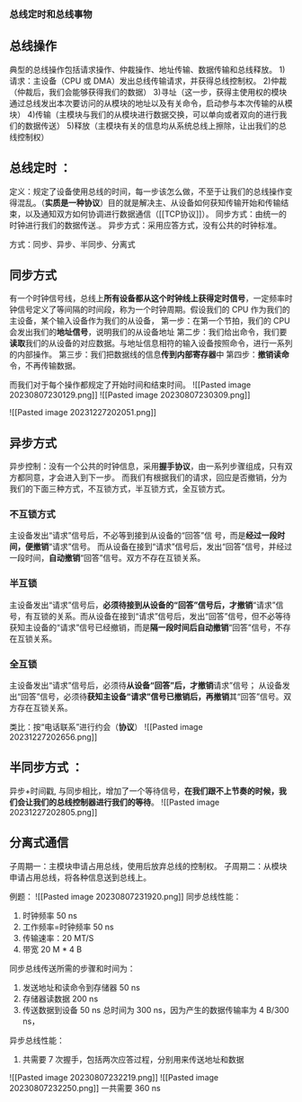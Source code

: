 ### 总线定时和总线事物
## 总线操作
典型的总线操作包括请求操作、仲裁操作、地址传输、数据传输和总线释放。
1)请求：主设备（CPU 或 DMA）发出总线传输请求，并获得总线控制权。
2)仲裁（仲裁后，我们会能够获得我们的数据）
3)寻址（这一步，获得主使用权的模块通过总线发出本次要访问的从模块的地址以及有关命令，启动参与本次传输的从模块）
4)传输（主模块与我们的从模块进行数据交换，可以单向或者双向的进行我们的数据传送）
5)释放（主模块有关的信息均从系统总线上擦除，让出我们的总线控制权）

## 总线定时 ：
定义：规定了设备使用总线的时间，每一步该怎么做，不至于让我们的总线操作变得混乱。（**实质是一种协议**）目的就是解决主、从设备如何获知传输开始和传输结束，以及通知双方如何协调进行数据通信（[[TCP协议]]）。
同步方式：由统一的时钟进行我们的数据传送.。
异步方式：采用应答方式，没有公共的时钟标准。

方式：同步、异步、半同步、分离式
## 同步方式
有一个时钟信号线，总线上**所有设备都从这个时钟线上获得定时信号**，一定频率时钟信号定义了等间隔的时间段，称为一个时钟周期。假设我们的 CPU 作为我们的主设备，某个输入设备作为我们的从设备，
第一步：在第一个节拍，我们的 CPU 会发出我们的**地址信号**，说明我们的从设备地址
第二步：我们给出命令，我们要**读取**我们的从设备的对应数据。与地址信息相符的输入设备按照命令，进行一系列的内部操作。
第三步：我们把数据线的信息**传到内部寄存器**中
第四步：**撤销读命**令，不再传输数据。

而我们对于每个操作都规定了开始时间和结束时间。
![[Pasted image 20230807230129.png]]
![[Pasted image 20230807230309.png]]

![[Pasted image 20231227202051.png]]



## 异步方式
异步控制：没有一个公共的时钟信息，采用**握手协议**，由一系列步骤组成，只有双方都同意，才会进入到下一步。
而我们有根据我们的请求，回应是否撤销，分为我们的下面三种方式，不互锁方式，半互锁方式，全互锁方式。
### 不互锁方式
主设备发出“请求”信号后，不必等到接到从设备的“回答”信 号，而是**经过一段时间，便撤销**“请求”信号。
而从设备在接到“请求”信号后，发出“回答”信号，并经过一段时间，**自动撤销**“回答”信号。双方不存在互锁关系。

### 半互锁
主设备发出“请求”信号后，**必须待接到从设备的“回答”信号后，才撤销**“请求”信号，有互锁的关系。而从设备在接到“请求”信号后，发出“回答”信号，但不必等待获知主设备的“请求”信号已经撤销，而是**隔一段时间后自动撤销**“回答”信号，不存在互锁关系。

### 全互锁
主设备发出“请求”信号后，必须待**从设备“回答”后，才撤销**请求”信号；
从设备发出“回答”信号，必须待**获知主设备“请求”信号已撤销后，再撤销**其“回答”信号。双方存在互锁关系。

类比：按“电话联系”进行约会（**协议**）
![[Pasted image 20231227202656.png]]

## 半同步方式 ：
异步+时间戳, 与同步相比，增加了一个等待信号，**在我们跟不上节奏的时候，我们会让我们的总线控制器进行我们的等待**。
![[Pasted image 20231227202805.png]]

## 分离式通信
子周期一：主模块申请占用总线，使用后放弃总线的控制权。
子周期二：从模块申请占用总线，将各种信息送到总线上。

例题：
![[Pasted image 20230807231920.png]]
同步总线性能：
1. 时钟频率 50 ns
2. 工作频率=时钟频率 50 ns
3. 传输速率：20 MT/S
4. 带宽 20 M * 4 B

同步总线传送所需的步骤和时间为：
1. 发送地址和读命令到存储器 50 ns
2. 存储器读数据 200 ns
3. 传送数据到设备 50 ns
总时间为 300 ns，因为产生的数据传输率为 4 B/300 ns，

异步总线性能：
1. 共需要 7 次握手，包括两次应答过程，分别用来传送地址和数据

![[Pasted image 20230807232219.png]]
![[Pasted image 20230807232250.png]]
一共需要 360 ns